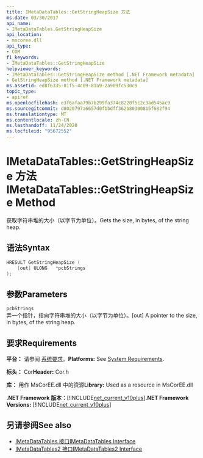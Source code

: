 ```yaml
---
title: IMetaDataTables::GetStringHeapSize 方法
ms.date: 03/30/2017
api_name:
- IMetaDataTables.GetStringHeapSize
api_location:
- mscoree.dll
api_type:
- COM
f1_keywords:
- IMetaDataTables::GetStringHeapSize
helpviewer_keywords:
- IMetaDataTables::GetStringHeapSize method [.NET Framework metadata]
- GetStringHeapSize method [.NET Framework metadata]
ms.assetid: ed8f6335-81f5-4c09-81a9-2a909fc530c9
topic_type:
- apiref
ms.openlocfilehash: e3f6afaa79b7b299fa374c8220f5c2c3ad545ac9
ms.sourcegitcommit: d8020797a6657d0fbbdff362b80300815f682f94
ms.translationtype: MT
ms.contentlocale: zh-CN
ms.lasthandoff: 11/24/2020
ms.locfileid: "95672552"
---
```

# <a name="imetadatatablesgetstringheapsize-method"></a><span data-ttu-id="ce4a8-102">IMetaDataTables::GetStringHeapSize 方法</span><span class="sxs-lookup"><span data-stu-id="ce4a8-102">IMetaDataTables::GetStringHeapSize Method</span></span>

<span data-ttu-id="ce4a8-103">获取字符串堆的大小（以字节为单位）。</span><span class="sxs-lookup"><span data-stu-id="ce4a8-103">Gets the size, in bytes, of the string heap.</span></span>  
  
## <a name="syntax"></a><span data-ttu-id="ce4a8-104">语法</span><span class="sxs-lookup"><span data-stu-id="ce4a8-104">Syntax</span></span>  
  
```cpp  
HRESULT GetStringHeapSize (  
    [out] ULONG   *pcbStrings  
);  
```  
  
## <a name="parameters"></a><span data-ttu-id="ce4a8-105">参数</span><span class="sxs-lookup"><span data-stu-id="ce4a8-105">Parameters</span></span>  

 `pcbStrings`  
 <span data-ttu-id="ce4a8-106">弄一个指针，指向字符串堆的大小（以字节为单位）。</span><span class="sxs-lookup"><span data-stu-id="ce4a8-106">[out] A pointer to the size, in bytes, of the string heap.</span></span>  
  
## <a name="requirements"></a><span data-ttu-id="ce4a8-107">要求</span><span class="sxs-lookup"><span data-stu-id="ce4a8-107">Requirements</span></span>  

 <span data-ttu-id="ce4a8-108">**平台：** 请参阅 [系统要求](../../get-started/system-requirements.md)。</span><span class="sxs-lookup"><span data-stu-id="ce4a8-108">**Platforms:** See [System Requirements](../../get-started/system-requirements.md).</span></span>  
  
 <span data-ttu-id="ce4a8-109">**标头：** Cor</span><span class="sxs-lookup"><span data-stu-id="ce4a8-109">**Header:** Cor.h</span></span>  
  
 <span data-ttu-id="ce4a8-110">**库：** 用作 MsCorEE.dll 中的资源</span><span class="sxs-lookup"><span data-stu-id="ce4a8-110">**Library:** Used as a resource in MsCorEE.dll</span></span>  
  
 <span data-ttu-id="ce4a8-111">**.NET Framework 版本：**[!INCLUDE[net_current_v10plus](../../../../includes/net-current-v10plus-md.md)]</span><span class="sxs-lookup"><span data-stu-id="ce4a8-111">**.NET Framework Versions:** [!INCLUDE[net_current_v10plus](../../../../includes/net-current-v10plus-md.md)]</span></span>  
  
## <a name="see-also"></a><span data-ttu-id="ce4a8-112">另请参阅</span><span class="sxs-lookup"><span data-stu-id="ce4a8-112">See also</span></span>

- [<span data-ttu-id="ce4a8-113">IMetaDataTables 接口</span><span class="sxs-lookup"><span data-stu-id="ce4a8-113">IMetaDataTables Interface</span></span>](imetadatatables-interface.md)
- [<span data-ttu-id="ce4a8-114">IMetaDataTables2 接口</span><span class="sxs-lookup"><span data-stu-id="ce4a8-114">IMetaDataTables2 Interface</span></span>](imetadatatables2-interface.md)
